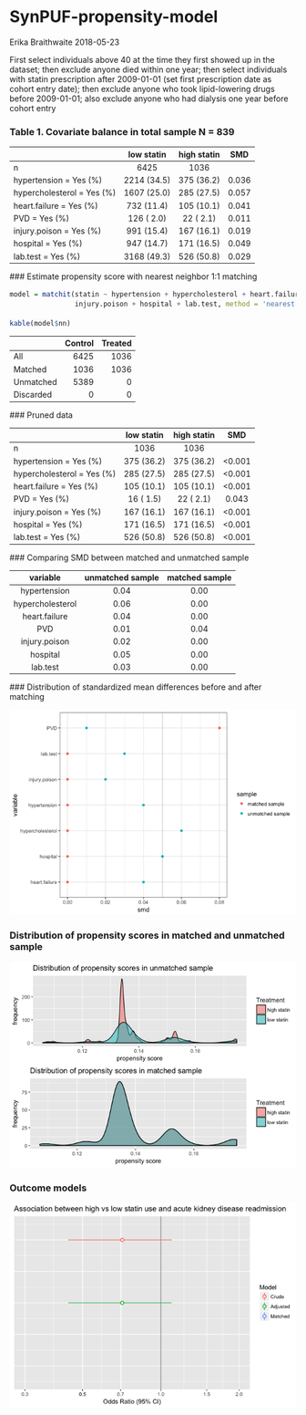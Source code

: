 SynPUF-propensity-model
================
Erika Braithwaite
2018-05-23

First select individuals above 40 at the time they first showed up in the dataset; then exclude anyone died within one year; then select individuals with statin prescription after 2009-01-01 (set first prescription date as cohort entry date); then exclude anyone who took lipid-lowering drugs before 2009-01-01; also exclude anyone who had dialysis one year before cohort entry

### Table 1. Covariate balance in total sample N = 839

<table>
<thead>
<tr>
<th style="text-align:left;">
</th>
<th style="text-align:center;">
low statin
</th>
<th style="text-align:center;">
high statin
</th>
<th style="text-align:center;">
SMD
</th>
</tr>
</thead>
<tbody>
<tr>
<td style="text-align:left;">
n
</td>
<td style="text-align:center;">
6425
</td>
<td style="text-align:center;">
1036
</td>
<td style="text-align:center;">
</td>
</tr>
<tr>
<td style="text-align:left;">
hypertension = Yes (%)
</td>
<td style="text-align:center;">
2214 (34.5)
</td>
<td style="text-align:center;">
375 (36.2)
</td>
<td style="text-align:center;">
0.036
</td>
</tr>
<tr>
<td style="text-align:left;">
hypercholesterol = Yes (%)
</td>
<td style="text-align:center;">
1607 (25.0)
</td>
<td style="text-align:center;">
285 (27.5)
</td>
<td style="text-align:center;">
0.057
</td>
</tr>
<tr>
<td style="text-align:left;">
heart.failure = Yes (%)
</td>
<td style="text-align:center;">
732 (11.4)
</td>
<td style="text-align:center;">
105 (10.1)
</td>
<td style="text-align:center;">
0.041
</td>
</tr>
<tr>
<td style="text-align:left;">
PVD = Yes (%)
</td>
<td style="text-align:center;">
126 ( 2.0)
</td>
<td style="text-align:center;">
22 ( 2.1)
</td>
<td style="text-align:center;">
0.011
</td>
</tr>
<tr>
<td style="text-align:left;">
injury.poison = Yes (%)
</td>
<td style="text-align:center;">
991 (15.4)
</td>
<td style="text-align:center;">
167 (16.1)
</td>
<td style="text-align:center;">
0.019
</td>
</tr>
<tr>
<td style="text-align:left;">
hospital = Yes (%)
</td>
<td style="text-align:center;">
947 (14.7)
</td>
<td style="text-align:center;">
171 (16.5)
</td>
<td style="text-align:center;">
0.049
</td>
</tr>
<tr>
<td style="text-align:left;">
lab.test = Yes (%)
</td>
<td style="text-align:center;">
3168 (49.3)
</td>
<td style="text-align:center;">
526 (50.8)
</td>
<td style="text-align:center;">
0.029
</td>
</tr>
</tbody>
</table>
### Estimate propensity score with nearest neighbor 1:1 matching

``` r
model = matchit(statin ~ hypertension + hypercholesterol + heart.failure + 
                injury.poison + hospital + lab.test, method = 'nearest', data = dat)

kable(model$nn)
```

<table>
<thead>
<tr>
<th style="text-align:left;">
</th>
<th style="text-align:right;">
Control
</th>
<th style="text-align:right;">
Treated
</th>
</tr>
</thead>
<tbody>
<tr>
<td style="text-align:left;">
All
</td>
<td style="text-align:right;">
6425
</td>
<td style="text-align:right;">
1036
</td>
</tr>
<tr>
<td style="text-align:left;">
Matched
</td>
<td style="text-align:right;">
1036
</td>
<td style="text-align:right;">
1036
</td>
</tr>
<tr>
<td style="text-align:left;">
Unmatched
</td>
<td style="text-align:right;">
5389
</td>
<td style="text-align:right;">
0
</td>
</tr>
<tr>
<td style="text-align:left;">
Discarded
</td>
<td style="text-align:right;">
0
</td>
<td style="text-align:right;">
0
</td>
</tr>
</tbody>
</table>
### Pruned data

<table>
<thead>
<tr>
<th style="text-align:left;">
</th>
<th style="text-align:center;">
low statin
</th>
<th style="text-align:center;">
high statin
</th>
<th style="text-align:center;">
SMD
</th>
</tr>
</thead>
<tbody>
<tr>
<td style="text-align:left;">
n
</td>
<td style="text-align:center;">
1036
</td>
<td style="text-align:center;">
1036
</td>
<td style="text-align:center;">
</td>
</tr>
<tr>
<td style="text-align:left;">
hypertension = Yes (%)
</td>
<td style="text-align:center;">
375 (36.2)
</td>
<td style="text-align:center;">
375 (36.2)
</td>
<td style="text-align:center;">
&lt;0.001
</td>
</tr>
<tr>
<td style="text-align:left;">
hypercholesterol = Yes (%)
</td>
<td style="text-align:center;">
285 (27.5)
</td>
<td style="text-align:center;">
285 (27.5)
</td>
<td style="text-align:center;">
&lt;0.001
</td>
</tr>
<tr>
<td style="text-align:left;">
heart.failure = Yes (%)
</td>
<td style="text-align:center;">
105 (10.1)
</td>
<td style="text-align:center;">
105 (10.1)
</td>
<td style="text-align:center;">
&lt;0.001
</td>
</tr>
<tr>
<td style="text-align:left;">
PVD = Yes (%)
</td>
<td style="text-align:center;">
16 ( 1.5)
</td>
<td style="text-align:center;">
22 ( 2.1)
</td>
<td style="text-align:center;">
0.043
</td>
</tr>
<tr>
<td style="text-align:left;">
injury.poison = Yes (%)
</td>
<td style="text-align:center;">
167 (16.1)
</td>
<td style="text-align:center;">
167 (16.1)
</td>
<td style="text-align:center;">
&lt;0.001
</td>
</tr>
<tr>
<td style="text-align:left;">
hospital = Yes (%)
</td>
<td style="text-align:center;">
171 (16.5)
</td>
<td style="text-align:center;">
171 (16.5)
</td>
<td style="text-align:center;">
&lt;0.001
</td>
</tr>
<tr>
<td style="text-align:left;">
lab.test = Yes (%)
</td>
<td style="text-align:center;">
526 (50.8)
</td>
<td style="text-align:center;">
526 (50.8)
</td>
<td style="text-align:center;">
&lt;0.001
</td>
</tr>
</tbody>
</table>
### Comparing SMD between matched and unmatched sample

<table>
<thead>
<tr>
<th style="text-align:center;">
variable
</th>
<th style="text-align:center;">
unmatched sample
</th>
<th style="text-align:center;">
matched sample
</th>
</tr>
</thead>
<tbody>
<tr>
<td style="text-align:center;">
hypertension
</td>
<td style="text-align:center;">
0.04
</td>
<td style="text-align:center;">
0.00
</td>
</tr>
<tr>
<td style="text-align:center;">
hypercholesterol
</td>
<td style="text-align:center;">
0.06
</td>
<td style="text-align:center;">
0.00
</td>
</tr>
<tr>
<td style="text-align:center;">
heart.failure
</td>
<td style="text-align:center;">
0.04
</td>
<td style="text-align:center;">
0.00
</td>
</tr>
<tr>
<td style="text-align:center;">
PVD
</td>
<td style="text-align:center;">
0.01
</td>
<td style="text-align:center;">
0.04
</td>
</tr>
<tr>
<td style="text-align:center;">
injury.poison
</td>
<td style="text-align:center;">
0.02
</td>
<td style="text-align:center;">
0.00
</td>
</tr>
<tr>
<td style="text-align:center;">
hospital
</td>
<td style="text-align:center;">
0.05
</td>
<td style="text-align:center;">
0.00
</td>
</tr>
<tr>
<td style="text-align:center;">
lab.test
</td>
<td style="text-align:center;">
0.03
</td>
<td style="text-align:center;">
0.00
</td>
</tr>
</tbody>
</table>
### Distribution of standardized mean differences before and after matching

![](SynPUF-propensity-model_files/figure-markdown_github/distribution-plot-matched-1.png)

### Distribution of propensity scores in matched and unmatched sample

![](SynPUF-propensity-model_files/figure-markdown_github/distribution-plot-unmatched-1.png)

### Outcome models

![](SynPUF-propensity-model_files/figure-markdown_github/Plot-models-1.png)
